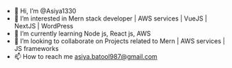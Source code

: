 - 👋 Hi, I’m @Asiya1330
- 👀 I’m interested in Mern stack developer | AWS services | VueJS | NextJS | WordPress
- 🌱 I’m currently learning Node js, React js, AWS
- 💞️ I’m looking to collaborate on Projects related to Mern | AWS services | JS frameworks
- 📫 How to reach me asiya.batool987@gmail.com

<!---
Asiya1330/Asiya1330 is a ✨ special ✨ repository because its `README.md` (this file) appears on your GitHub profile.
You can click the Preview link to take a look at your changes.
--->
